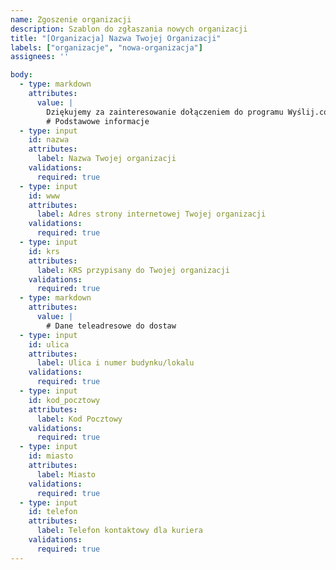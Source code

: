```yaml
---
name: Zgoszenie organizacji
description: Szablon do zgłaszania nowych organizacji
title: "[Organizacja] Nazwa Twojej Organizacji"
labels: ["organizacje", "nowa-organizacja"]
assignees: ''

body:
  - type: markdown
    attributes:
      value: |
        Dziękujemy za zainteresowanie dołączeniem do programu Wyślij.co. Wypełnij poniższe pola informacjami o swojej organizacji, żeby zgłosić ją do programu.
        # Podstawowe informacje
  - type: input
    id: nazwa
    attributes:
      label: Nazwa Twojej organizacji
    validations:
      required: true
  - type: input
    id: www
    attributes:
      label: Adres strony internetowej Twojej organizacji
    validations:
      required: true
  - type: input
    id: krs
    attributes:
      label: KRS przypisany do Twojej organizacji
    validations:
      required: true
  - type: markdown
    attributes:
      value: |
        # Dane teleadresowe do dostaw
  - type: input
    id: ulica
    attributes:
      label: Ulica i numer budynku/lokalu
    validations:
      required: true
  - type: input
    id: kod_pocztowy
    attributes:
      label: Kod Pocztowy
    validations:
      required: true
  - type: input
    id: miasto
    attributes:
      label: Miasto
    validations:
      required: true
  - type: input
    id: telefon
    attributes:
      label: Telefon kontaktowy dla kuriera
    validations:
      required: true
---
```

